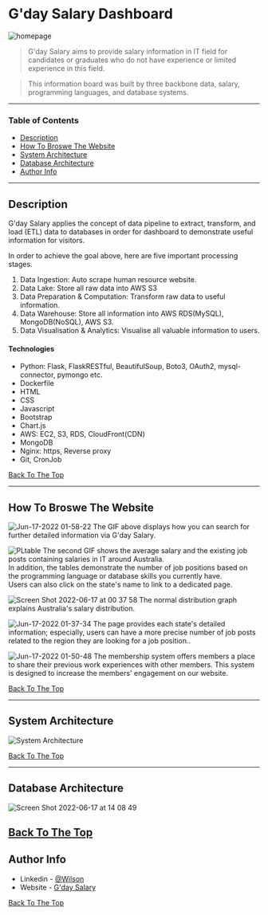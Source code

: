 # G'day Salary Dashboard

![homepage](https://user-images.githubusercontent.com/90821623/174084300-c0ac6e54-4513-404a-8b6c-c42f0af62b55.gif)

> G'day Salary aims to provide salary information in IT field for candidates or graduates who do not have experience or limited experience in this field.

> This information board was built by three backbone data, salary, programming languages, and database systems.

---

### Table of Contents

- [Description](#description)
- [How To Broswe The Website](#how-to-broswe-the-website)
- [System Architecture](#system-architecture)
- [Database Architecture](#database-architecture)
- [Author Info](#author-info)

---

## Description

G'day Salary applies the concept of data pipeline to extract, transform, and load (ETL) data to databases in order for dashboard to demonstrate useful information for visitors.

In order to achieve the goal above, here are five important processing stages.

1. Data Ingestion: Auto scrape human resource website.
2. Data Lake: Store all raw data into AWS S3
3. Data Preparation & Computation: Transform raw data to useful information.
4. Data Warehouse: Store all information into AWS RDS(MySQL), MongoDB(NoSQL), AWS S3.
5. Data Visualisation & Analytics: Visualise all valuable information to users.

#### Technologies

- Python: Flask, FlaskRESTful, BeautifulSoup, Boto3, OAuth2, mysql-connector, pymongo etc.
- Dockerfile
- HTML
- CSS
- Javascript
- Bootstrap
- Chart.js
- AWS: EC2, S3, RDS, CloudFront(CDN)
- MongoDB
- Nginx: https, Reverse proxy
- Git, CronJob

[Back To The Top](#gday-salary-dashboard)

---

## How To Broswe The Website

![Jun-17-2022 01-58-22](https://user-images.githubusercontent.com/90821623/174114363-b9855dab-6eb4-4a42-a255-2726c16fc7a9.gif)
The GIF above displays how you can search for further detailed information via G'day Salary.

![PLtable](https://user-images.githubusercontent.com/90821623/174091879-ecf68f85-1b82-4341-a951-8c1041f3a5bf.gif)
The second GIF shows the average salary and the existing job posts containing salaries in IT around Australia.<br>
In addition, the tables demonstrate the number of job positions based on the programming language or database skills you currently have.<br>
Users can also click on the state's name to link to a dedicated page.

![Screen Shot 2022-06-17 at 00 37 58](https://user-images.githubusercontent.com/90821623/174094778-cd68c270-58cc-4876-8825-0803f1a7aca3.png)
The normal distribution graph explains Australia's salary distribution.

![Jun-17-2022 01-37-34](https://user-images.githubusercontent.com/90821623/174110497-e42712a2-999d-4ca6-b335-0c879e7f5f4b.gif)
The page provides each state's detailed information; especially, users can have a more precise number of job posts related to the region they are looking for a job position..<br>

![Jun-17-2022 01-50-48](https://user-images.githubusercontent.com/90821623/174113652-bd9bc72c-5fe4-4bec-9b40-ef4712015d11.gif)
The membership system offers members a place to share their previous work experiences with other members. This system is designed to increase the members' engagement on our website.<br>

[Back To The Top](#gday-salary-dashboard)

---

## System Architecture

![System Architecture](https://bootcamp-assignment.s3.ap-southeast-2.amazonaws.com/data_pipeline.png)

[Back To The Top](#gday-salary-dashboard)

---

## Database Architecture
![Screen Shot 2022-06-17 at 14 08 49](https://user-images.githubusercontent.com/90821623/174223170-fb49752f-a0ec-41c8-947e-fbc8a1e948c8.png)

[Back To The Top](#gday-salary-dashboard)
---

## Author Info

- Linkedin - [@Wilson](https://www.linkedin.com/in/wei-cheng-huang-wilson/)
- Website - [G'day Salary](https://www.engineersalaryquery.website/)

[Back To The Top](#gday-salary-dashboard)

